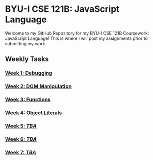 # BYU-I CSE 121B: JavaScript Language

Welcome to my GitHub Repository for my BYU-I CSE 121B Coursework: JavaScript Language! This is where I will post my assignments prior to submitting my work.

## Weekly Tasks

### [Week 1: Debugging](Week_1/hello.html)

### [Week 2: DOM Manipulation](/Week_2/task2.html)

### [Week 3: Functions](/Week_3/task3.html)

### [Week 4: Object Literals](/Week_4/task4.html)

### [Week 5: *TBA*](/#)

### [Week 6: *TBA*](/#)

### [Week 7: *TBA*](/#)
